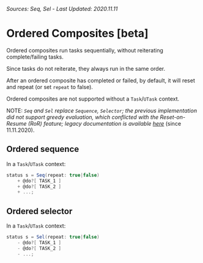 *Sources: Seq, Sel - Last Updated: 2020.11.11*

# Ordered Composites [beta]

Ordered composites run tasks sequentially, without reiterating complete/failing tasks.

Since tasks do not reiterate, they always run in the same order.

After an ordered composite has completed or failed, by default, it will reset and repeat (or set `repeat` to false).

Ordered composites are not supported without a `Task`/`UTask` context.

NOTE: *`Seq` and `Sel` replace `Sequence`, `Selector`; the previous implementation did not support greedy evaluation, which conflicted with the Reset-on-Resume (RoR) feature; legacy documentation is available [here](OrderedComposites_deprecated.md)* (since 11.11.2020).

## Ordered sequence

In a `Task`/`UTask` context:

```cs
status s = Seq(repeat: true|false)   
    + @do?[ TASK_1 ]
    + @do?[ TASK_2 ]
    + ...;
```

## Ordered selector

In a `Task`/`UTask` context:

```cs
status s = Sel(repeat: true|false)   
    - @do?[ TASK_1 ]
    - @do?[ TASK_2 ]
    - ...;
```
